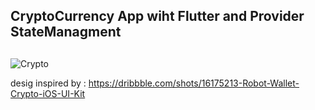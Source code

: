 

## CryptoCurrency App wiht Flutter and Provider StateManagment
##


![Crypto](https://user-images.githubusercontent.com/72824898/185360858-7485ae41-3a15-40a6-95a5-685b50487ce6.png)


desig inspired by : https://dribbble.com/shots/16175213-Robot-Wallet-Crypto-iOS-UI-Kit
